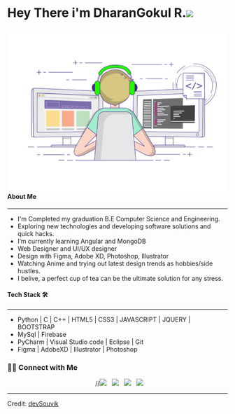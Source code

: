 <h1>Hey There i'm DharanGokul R.<img src="https://github.com/souvikguria98/souvikguria98/blob/master/Hi.gif" width="25"></h1>
<img align="right" alt="GIF" src="https://raw.githubusercontent.com/devSouvik/devSouvik/master/gif3.gif" width="500"/>
<h4>About Me</h4>
<hr>
<p>
<ul>
  <li>I'm Completed my graduation B.E Computer Science and Engineering.</li>
  <li>Exploring new technologies and developing software solutions and quick hacks.</li>
  <li>I’m currently learning Angular and MongoDB</li>
  <li>Web Designer and UI/UX designer</li>
  <li>Design with Figma, Adobe XD, Photoshop, Illustrator</li>
  <li>Watching Anime and trying out latest design trends as hobbies/side hustles.</li>
  <li> I belive, a perfect cup of tea can be the ultimate solution for any stress.</li>
</ul></p>

<h4>Tech Stack 🛠</h4>
 <hr>
<ul>
  <li>Python | C | C++ | HTML5 | CSS3 | JAVASCRIPT | JQUERY | BOOTSTRAP</li>
  <li>MySql | Firebase</li>
  <li>PyCharm | Visual Studio code | Eclipse | Git</li>
  <li>Figma | AdobeXD | Illustrator | Photoshop</li>
</ul>

<h3> 🤝🏻 Connect with Me </h3>

<p align="center">
&nbsp; //<a href="https://twitter.com/DharanGokul" target="_blank" rel="noopener noreferrer"><img src="https://img.icons8.com/plasticine/100/000000/twitter.png" width="50" /></a>  
&nbsp; <a href="https://www.instagram.com/Dharan_Gokul/" target="_blank" rel="noopener noreferrer"><img src="https://img.icons8.com/plasticine/100/000000/instagram-new.png" width="50" /></a>  
&nbsp; <a href="https://www.linkedin.com/in/dharangokul/" target="_blank" rel="noopener noreferrer"><img src="https://img.icons8.com/plasticine/100/000000/linkedin.png" width="50" /></a>
&nbsp; <a href="mailto:dharangokulcse143@gmail.com" target="_blank" rel="noopener noreferrer"><img src="https://img.icons8.com/plasticine/100/000000/gmail.png"  width="50" /></a>
</p>


----
Credit: [devSouvik](https://github.com/DharanGokul)
